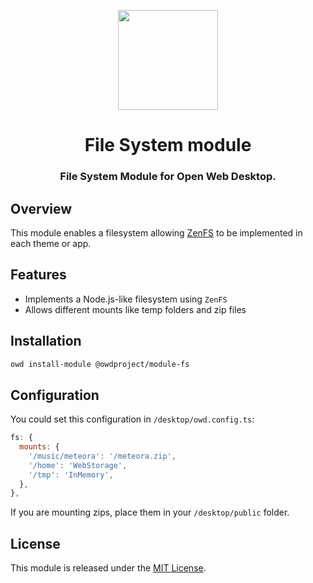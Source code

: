 <p align="center">
  <img width="160" height="160" src="https://avatars.githubusercontent.com/u/65117737?s=160&v=4" />
</p>
<h1 align="center">File System module</h1>
<h3 align="center">
    File System Module for Open Web Desktop.
</h3>

## Overview

This module enables a filesystem allowing [ZenFS](https://github.com/zen-fs/core) to be implemented in each theme or app.

## Features

- Implements a Node.js-like filesystem using `ZenFS`
- Allows different mounts like temp folders and zip files

## Installation

```bash
owd install-module @owdproject/module-fs
```

## Configuration

You could set this configuration in `/desktop/owd.config.ts`:

```js
fs: {
  mounts: {
    '/music/meteora': '/meteora.zip',
    '/home': 'WebStorage',
    '/tmp': 'InMemory',
  },
},
```

If you are mounting zips, place them in your `/desktop/public` folder.

## License

This module is released under the [MIT License](LICENSE).
